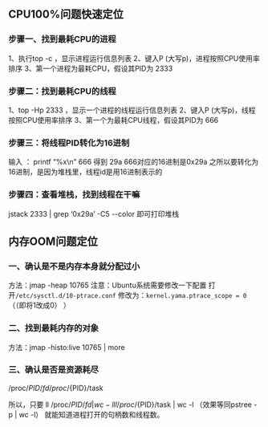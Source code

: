 ## CPU100%问题快速定位
### 步骤一、找到最耗CPU的进程
1、执行top -c ，显示进程运行信息列表
2、键入P (大写p)，进程按照CPU使用率排序
3、第一个进程为最耗CPU，假设其PID为 2333
### 步骤二：找到最耗CPU的线程
1、top -Hp 2333 ，显示一个进程的线程运行信息列表
2、键入P (大写p)，线程按照CPU使用率排序
3、第一个为最耗CPU线程，假设其PID为 666
### 步骤三：将线程PID转化为16进制
输入 ： printf “%x\n” 666 得到 29a
666对应的16进制是0x29a
之所以要转化为16进制，是因为堆栈里，线程id是用16进制表示的
### 步骤四：查看堆栈，找到线程在干嘛
jstack 2333 | grep ‘0x29a’ -C5 --color
即可打印堆栈

## 内存OOM问题定位

### 一、确认是不是内存本身就分配过小
方法：jmap -heap 10765
注意：Ubuntu系统需要修改一下配置 打开`/etc/sysctl.d/10-ptrace.conf` 修改为：`kernel.yama.ptrace_scope = 0` （（即将1改成0）	）

### 二、找到最耗内存的对象
方法：jmap -histo:live 10765 | more
### 三、确认是否是资源耗尽
/proc/${PID}/fd
/proc/${PID}/task


所以，只要
ll /proc/${PID}/fd | wc -l
ll /proc/${PID}/task | wc -l （效果等同pstree -p | wc -l）
就能知道进程打开的句柄数和线程数。
